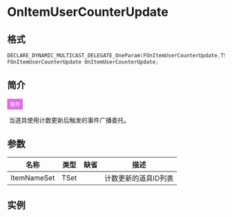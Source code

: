 # OnItemUserCounterUpdate

## 格式

```c++
DECLARE_DYNAMIC_MULTICAST_DELEGATE_OneParam(FOnItemUserCounterUpdate,TSet<FName>,ItemNameSet);
FOnItemUserCounterUpdate OnItemUserCounterUpdate;
```

## 简介

<span style="padding: 4px 6px; font-size: 12px; display: inline-block; color: #FFFFFF; background: #E36DE7;">事件</span>	

​	当道具使用计数更新后触发的事件广播委托。

## 参数

| 名称        | 类型        | 缺省 | 描述                 |
| ----------- | ----------- | ---- | -------------------- |
| ItemNameSet | TSet<FName> |      | 计数更新的道具ID列表 |

## 实例